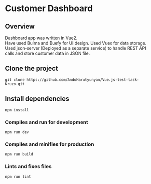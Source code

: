 # Customer Dashboard

## Overview
Dashboard app was written in Vue2.\
Have used Bulma and Buefy for UI design. Used Vuex for data storage.\
Used json-server (Deployed as a separate service) to handle REST API\
calls and store customer data in JSON file.

## Clone the project
```
git clone https://github.com/AndoHarutyunyan/Vue.js-test-task-Kruzo.git
```

## Install dependencies
```
npm install
```

### Compiles and run for development
```
npm run dev
```

### Compiles and minifies for production
```
npm run build
```

### Lints and fixes files
```
npm run lint
```

